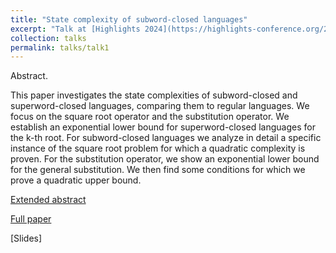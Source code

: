 ```yaml
---
title: "State complexity of subword-closed languages"
excerpt: "Talk at [Highlights 2024](https://highlights-conference.org/2024/cfp)"
collection: talks
permalink: talks/talk1
---
```


Abstract.

This paper investigates the state complexities of subword-closed and
superword-closed languages, comparing them to regular languages. We focus on
the square root operator and the substitution operator. We establish an exponential
lower bound for superword-closed languages for the k-th root. For subword-closed
languages we analyze in detail a specific instance of the square root problem for
which a quadratic complexity is proven. For the substitution operator, we show
an exponential lower bound for the general substitution. We then find some conditions for which we prove a quadratic upper bound.

[Extended abstract](/files/resume_lncs.pdf)

[Full paper](/files/papier_lncs.pdf)

[Slides]
